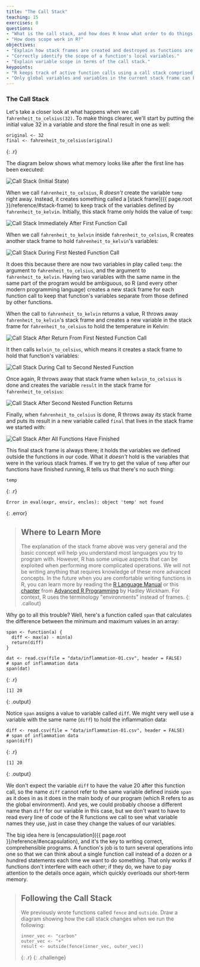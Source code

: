 ```yaml
---
title: "The Call Stack"
teaching: 15
exercises: 0
questions:
- "What is the call stack, and how does R know what order to do things in?"
- "How does scope work in R?"
objectives:
- "Explain how stack frames are created and destroyed as functions are called."
- "Correctly identify the scope of a function's local variables."
- "Explain variable scope in terms of the call stack."
keypoints:
- "R keeps track of active function calls using a call stack comprised of stack frames."
- "Only global variables and variables in the current stack frame can be accessed directly."
---
```




### The Call Stack

Let's take a closer look at what happens when we call `fahrenheit_to_celsius(32)`.
To make things clearer,
we'll start by putting the initial value 32 in a variable and store the final result in one as well:


~~~
original <- 32
final <- fahrenheit_to_celsius(original)
~~~
{: .r}

The diagram below shows what memory looks like after the first line has been executed:

<img src="../fig/python-call-stack-01.svg" alt="Call Stack (Initial State)" />

When we call `fahrenheit_to_celsius`, R *doesn't* create the variable `temp` right away.
Instead, it creates something called a [stack frame]({{ page.root }}/reference/#stack-frame) to keep track of the variables defined by `fahrenheit_to_kelvin`.
Initially, this stack frame only holds the value of `temp`:

<img src="../fig/python-call-stack-02.svg" alt="Call Stack Immediately After First Function Call" />

When we call `fahrenheit_to_kelvin` inside `fahrenheit_to_celsius`, R creates another stack frame to hold `fahrenheit_to_kelvin`'s variables:

<img src="../fig/python-call-stack-03.svg" alt="Call Stack During First Nested Function Call" />

It does this because there are now two variables in play called `temp`: the argument to `fahrenheit_to_celsius`, and the argument to `fahrenheit_to_kelvin`.
Having two variables with the same name in the same part of the program would be ambiguous, so R (and every other modern programming language) creates a new stack frame for each function call to keep that function's variables separate from those defined by other functions.

When the call to `fahrenheit_to_kelvin` returns a value, R throws away `fahrenheit_to_kelvin`'s stack frame and creates a new variable in the stack frame for `fahrenheit_to_celsius` to hold the temperature in Kelvin:

<img src="../fig/python-call-stack-04.svg" alt="Call Stack After Return From First Nested Function Call" />

It then calls `kelvin_to_celsius`, which means it creates a stack frame to hold that function's variables:

<img src="../fig/python-call-stack-05.svg" alt="Call Stack During Call to Second Nested Function" />

Once again, R throws away that stack frame when `kelvin_to_celsius` is done
and creates the variable `result` in the stack frame for `fahrenheit_to_celsius`:

<img src="../fig/python-call-stack-06.svg" alt="Call Stack After Second Nested Function Returns" />

Finally, when `fahrenheit_to_celsius` is done, R throws away *its* stack frame and puts its result in a new variable called `final` that lives in the stack frame we started with:

<img src="../fig/python-call-stack-07.svg" alt="Call Stack After All Functions Have Finished" />

This final stack frame is always there;
it holds the variables we defined outside the functions in our code.
What it *doesn't* hold is the variables that were in the various stack frames.
If we try to get the value of `temp` after our functions have finished running, R tells us that there's no such thing:


~~~
temp
~~~
{: .r}



~~~
Error in eval(expr, envir, enclos): object 'temp' not found
~~~
{: .error}

> ## Where to Learn More
>
> The explanation of the stack frame above was very general and the basic
> concept will help you understand most languages you try to program with.
> However, R has some unique aspects that can be exploited when performing
> more complicated operations. We will not be writing anything that requires
> knowledge of these more advanced concepts. In the future when you are
> comfortable writing functions in R, you can learn more by reading the
> [R Language Manual][man] or this [chapter][] from
> [Advanced R Programming][adv-r] by Hadley Wickham. For context, R uses the
> terminology "environments" instead of frames.
{: .callout}

[man]: https://cran.r-project.org/doc/manuals/r-release/R-lang.html#Environment-objects
[chapter]: http://adv-r.had.co.nz/Environments.html
[adv-r]: http://adv-r.had.co.nz/

Why go to all this trouble? Well, here's a function called `span` that calculates the difference between the minimum and maximum values in an array:


~~~
span <- function(a) {
  diff <- max(a) - min(a)
  return(diff)
}

dat <- read.csv(file = "data/inflammation-01.csv", header = FALSE)
# span of inflammation data
span(dat)
~~~
{: .r}



~~~
[1] 20
~~~
{: .output}

Notice `span` assigns a value to variable called `diff`. We might very well use a variable with the same name (`diff`) to hold the inflammation data:


~~~
diff <- read.csv(file = "data/inflammation-01.csv", header = FALSE)
# span of inflammation data
span(diff)
~~~
{: .r}



~~~
[1] 20
~~~
{: .output}

We don't expect the variable `diff` to have the value 20 after this function call, so the name `diff` cannot refer to the same variable defined inside `span` as it does in as it does in the main body of our program (which R refers to as the global environment).
And yes, we could probably choose a different name than `diff` for our variable in this case, but we don't want to have to read every line of code of the R functions we call to see what variable names they use, just in case they change the values of our variables.

The big idea here is [encapsulation]({{ page.root }}/reference/#encapsulation), and it's the key to writing correct, comprehensible programs.
A function's job is to turn several operations into one so that we can think about a single function call instead of a dozen or a hundred statements each time we want to do something.
That only works if functions don't interfere with each other; if they do, we have to pay attention to the details once again, which quickly overloads our short-term memory.

> ## Following the Call Stack
>
> We previously wrote functions called `fence` and `outside`.
> Draw a diagram showing how the call stack changes when we run the following:
>
> 
> ~~~
> inner_vec <- "carbon"
> outer_vec <- "+"
> result <- outside(fence(inner_vec, outer_vec))
> ~~~
> {: .r}
{: .challenge}
